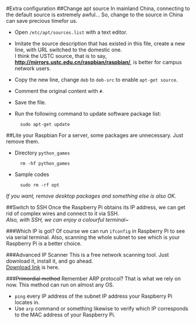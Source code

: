 #Extra configuration
##Change apt source
In mainland China, connecting to the default source is extremely awful... So, change to the source in China can save precious timefor us.

* Open `/etc/apt/sources.list` with a text editor.
* Imitate the source description that has existed in this file, create a new line, with URL switched to the domestic one.  
I think the USTC source, that is to say, **http://mirrors.ustc.edu.cn/raspbian/raspbian/**, is better for campus network users.
* Copy the new line, change `deb` to `deb-src` to enable `apt-get source`.
* Comment the original content with `#`.
* Save the file.
* Run the following command to update software package list:

		sudo apt-get update

##Lite your Raspbian
For a server, some packages are unnecessary. Just remove them.

* Directory `python_games`

		rm -hf python_games
* Sample codes

		sudo rm -rf opt

*If you want, remove desktop packages and something else is also OK.*

##Switch to SSH
Once the Raspberry Pi obtains its IP address, we can get rid of complex wires and  connect to it via SSH.  
*Also, with SSH, we can enjoy a colourful terminal~*

###Which IP is got?
Of course we can run `ifconfig` in Raspberry Pi to see via serial terminal. Also, scanning the whole subnet to see which is your Raspberry Pi is a better choice.

###Advanced IP Scanner
This is a free network scanning tool. Just download it, install it, and go ahead.  
[Download link](http://www.advanced-ip-scanner.com/cn/) is here.

###~~Primordial method~~
Remember ARP protocol? That is what we rely on now. This method can run on almost any OS.

* `ping` every IP address of the subnet IP address your Raspberry Pi locates in.
* Use `arp` command or something likewise to verify which IP corresponds to the MAC address of your Raspberry Pi.
